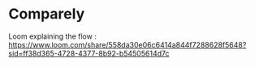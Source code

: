 # Comparely


Loom explaining the flow : 
https://www.loom.com/share/558da30e06c6414a844f7288628f5648?sid=ff38d365-4728-4377-8b92-b54505614d7c
